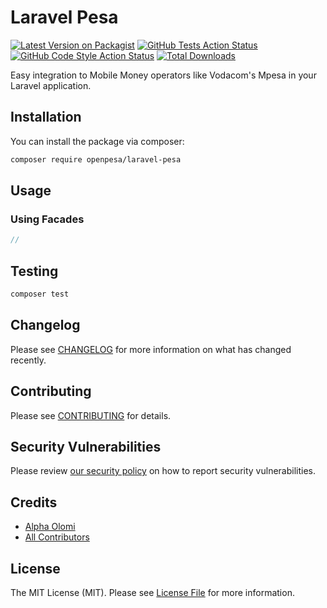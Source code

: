 # Laravel Pesa

[![Latest Version on Packagist](https://img.shields.io/packagist/v/openpesa/laravel-pesa.svg?style=flat-square)](https://packagist.org/packages/openpesa/laravel-pesa)
[![GitHub Tests Action Status](https://img.shields.io/github/workflow/status/openpesa/laravel-pesa/run-tests?label=tests)](https://github.com/openpesa/laravel-pesa/actions?query=workflow%3Arun-tests+branch%3Amain)
[![GitHub Code Style Action Status](https://img.shields.io/github/workflow/status/openpesa/laravel-pesa/Check%20&%20fix%20styling?label=code%20style)](https://github.com/openpesa/laravel-pesa/actions?query=workflow%3A"Check+%26+fix+styling"+branch%3Amain)
[![Total Downloads](https://img.shields.io/packagist/dt/openpesa/laravel-pesa.svg?style=flat-square)](https://packagist.org/packages/openpesa/laravel-pesa)

Easy integration to Mobile Money operators like Vodacom's Mpesa in your Laravel application.



## Installation

You can install the package via composer:

```bash
composer require openpesa/laravel-pesa
```


## Usage
### Using Facades
```php
// 
```

## Testing

```bash
composer test
```

## Changelog

Please see [CHANGELOG](CHANGELOG.md) for more information on what has changed recently.

## Contributing

Please see [CONTRIBUTING](.github/CONTRIBUTING.md) for details.

## Security Vulnerabilities

Please review [our security policy](../../security/policy) on how to report security vulnerabilities.

## Credits

- [Alpha Olomi](https://github.com/openpesa)
- [All Contributors](../../contributors)

## License

The MIT License (MIT). Please see [License File](LICENSE.md) for more information.
